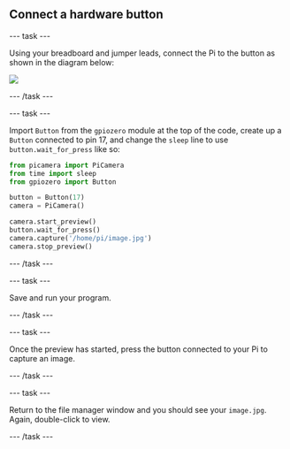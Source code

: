 ## Connect a hardware button

--- task ---

Using your breadboard and jumper leads, connect the Pi to the button as shown in the diagram below:

![](images/picamera-gpio-setup.png)

--- /task ---

--- task ---

Import `Button` from the `gpiozero` module at the top of the code, create up a `Button` connected to pin 17, and change the `sleep` line to use `button.wait_for_press` like so:

```python
from picamera import PiCamera
from time import sleep
from gpiozero import Button

button = Button(17)
camera = PiCamera()

camera.start_preview()
button.wait_for_press()
camera.capture('/home/pi/image.jpg')
camera.stop_preview()
```

--- /task ---

--- task ---

Save and run your program.

--- /task ---

--- task ---

Once the preview has started, press the button connected to your Pi to capture an image.

--- /task ---

--- task ---

Return to the file manager window and you should see your `image.jpg`. Again, double-click to view.

--- /task ---
